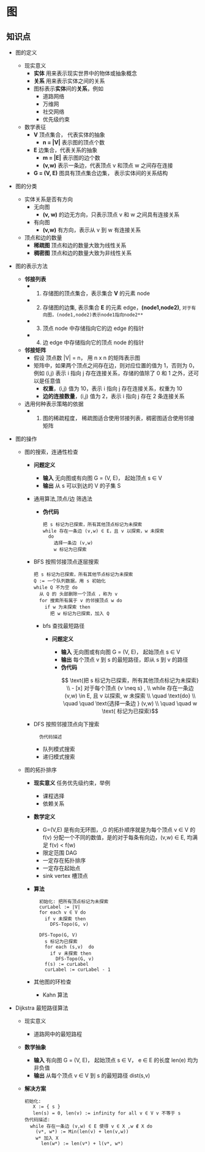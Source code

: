 # 图

## 知识点

- 图的定义
  - 现实意义
    - **实体** 用来表示现实世界中的物体或抽象概念
    - **关系** 用来表示实体之间的关系
    - 图标表示**实体**间的**关系**，例如
      - 道路网络
      - 万维网
      - 社交网络
      - 优先级约束
  - 数学表征
    - **V** 顶点集合， 代表实体的抽象
      - **n = |V|** 表示图的顶点个数
    - **E** 边集合，代表关系的抽象
      - **m = |E|** 表示图的边个数
      - **(v,w)** 表示一条边，代表顶点 v 和顶点 w 之间存在连接
    - **G = (V, E)** 图具有顶点集合边集， 表示实体间的关系结构
- 图的分类
  - 实体关系是否有方向
    - 无向图
      - **(v, w)** 的边无方向，只表示顶点 v 和 w 之间具有连接关系
    - 有向图
      - **(v,w)** 有方向，表示从 v 到 w 有连接关系
  - 顶点和边的数量
    - **稀疏图** 顶点和边的数量大致为线性关系
    - **稠密图** 顶点和边的数量大致为非线性关系
- 图的表示方法
  - **邻接列表**
    - 1. 存储图的顶点集合，表示集合 **V** 的元素 node
    - 2. 存储图的边集, 表示集合 **E** 的元素 edge，**(node1,node2)**, `对于有向图，(node1,node2)表示node1指向node2**`
    - 3. 顶点 node 中存储指向它的边 edge 的指针
    - 4. 边 edge 中存储指向它的顶点 node 的指针
  - **邻接矩阵**
    - 假设 顶点数 |V| = n， 用 n x n 的矩阵表示图
    - 矩阵中，如果两个顶点之间存在边，则对应位置的值为 1，否则为 0，例如 (i,j) 表示 i 指向 j 存在连接关系，存储的值除了 0 和 1 之外，还可以是任意值
      - **权重**，(i,j) 值为 10，表示 i 指向 j 存在连接关系，权重为 10
      - **边的连接数量**，(i,j) 值为 2，表示 i 指向 j 存在 2 条连接关系
  - 选用何种表示策略的依据
    - 1. 图的稀疏程度， 稀疏图适合使用邻接列表，稠密图适合使用邻接矩阵
- 图的操作

  - 图的搜索，连通性检查

    - **问题定义**
      - **输入** 无向图或有向图 G = (V, E)， 起始顶点 s ∈ V
      - **输出** 从 s 可以到达的 V 的子集 S
    - 通用算法,顶点/边 筛选法
      - **伪代码**
        ```
        把 s 标记为已探索，所有其他顶点标记为未探索
        while 存在一条边 (v,w) ∈ E，且 v 以探索，w 未探索
          do
            选择一条边 (v,w)
            w 标记为已探索
        ```
    - BFS 按照邻接顶点逐层搜索

      ```
      把 s 标记为已探索，所有其他节点标记为未探索
      Q := 一个队列数据，用 s 初始化
      while Q 不为空 do
        从 Q 的 头部删除一个顶点 ，称为 v
        for 搜索所有属于 v 的邻接顶点 w do
          if w 为未探索 then
            把 w 标记为已探索，加入 Q
      ```

      - bfs 查找最短路径

        - **问题定义**

          - **输入** 无向图或有向图 G = (V, E)， 起始顶点 s ∈ V
          - **输出** 每个顶点 v 到 s 的最短路径，即从 s 到 v 的路径
          - **伪代码**
            ```math
              \text{把 s 标记为已探索，所有其他顶点标记为未探索} \\
              - [x] 对于每个顶点  {v \neq s} , \\
              while 存在一条边 (v,w) \in E, 且  v  以探索, w 未探索 \\
              \quad \text{do} \\
              \quad \quad \text{选择一条边 } (v,w) \\
              \quad \quad w \text{ 标记为已探索}
            ```

    - DFS 按照邻接顶点向下搜索

      ```
        伪代码描述

      ```

      - 队列模式搜索
      - 递归模式搜索

  - 图的拓扑排序

    - **现实意义** 任务优先级约束，举例
      - 课程选择
      - 依赖关系
    - **数学定义**
      - G=(V,E) 是有向无环图，,G 的拓扑顺序就是为每个顶点 v ∈ V 的 f(v) 分配一个不同的数值，是的对于每条有向边，(v,w) ∈ E, 均满足 f(v) < f(w)
      - 限定范围 DAG
      - 一定存在拓扑排序
      - 一定存在起始点
      - sink vertex 槽顶点
    - **算法**

      ```
        初始化: 把所有顶点标记为未探索
        curLabel := |V|
        for each v ∈ V do
          if v 未探索 then
            DFS-Topo(G, v)

        DFS-Topo(G, V)
          s 标记为已探索
          for each (s,v)  do
            if v 未探索 then
              DFS-Topo(G, v)
          f(s) := curLabel
          curLabel := curLabel - 1
      ```

    - 其他图的环检查
      - Kahn 算法

- Dijkstra 最短路径算法

  - 现实意义
    - 道路网中的最短路程
  - **数学抽象**
    - **输入** 有向图 G = (V, E)， 起始顶点 s ∈ V， e ∈ E 的长度 len(e) 均为非负值
    - **输出** 从每个顶点 v ∈ V 到 s 的最短路径 dist(s,v)
  - **解决方案**

    ```
    初始化:
       X := { s }
       len(s) = 0, len(v) := infinity for all v ∈ V v 不等于 s
    伪代码描述:
      while 存在一条边 (v,w) ∈ E 使得 v ∈ X ,w ∉ X do
        (v*, w*) := Min(len(v) + len(v,w))
        w* 加入 X
          len(w*) := len(v*) + l(v*, w*)

    ```
